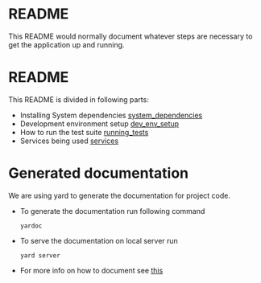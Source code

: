 # README

This README would normally document whatever steps are necessary to get the
application up and running.


# README

This README is divided in following parts: 

* Installing System dependencies [system_dependencies]
* Development environment setup [dev_env_setup]
* How to run the test suite [running_tests]
* Services being used [services]

# Generated documentation
We are using yard to generate the documentation for project code.

* To generate the documentation run following command

      yardoc

* To serve the documentation on local server run

      yard server

* For more info on how to document see [this][getting_started_yard]


[system_dependencies]: docs/system_dependencies.md
[dev_env_setup]: docs/dev_env_setup.md
[running_tests]: docs/running_tests.md
[services]: docs/services.md
[getting_started_yard]: https://www.rubydoc.info/gems/yard/file/README.md
[adding_new_rea_xml_entity]: docs/adding_new_rea_xml_entity.md

